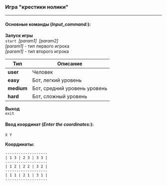 ### Игра "крестики нолики"
***
#### Основные команды (_Input_command:_):

**Запуск игры**  
`start `_[param1]_` `_[param2]_  
_*[param1]*_ - тип первого игрока  
_*[param1]*_ - тип второго игрока  

Тип     | Описание  
----------- | --- 
**user** | Человек  
**easy**       | Бот, легкий уровень  
**medium**       | Бот, средний уровень уровень  
**hard**       | Бот, сложный уровень


**Выход**  
`exit`

#### Ввод координат (_Enter the coordinates:_):
`X Y`

**Координаты:**
```
-------------------  
| 1 3 | 2 3 | 3 3 |  
-------------------  
| 1 2 | 2 2 | 3 2 |  
-------------------  
| 1 1 | 2 1 | 3 1 |
-------------------  
```
